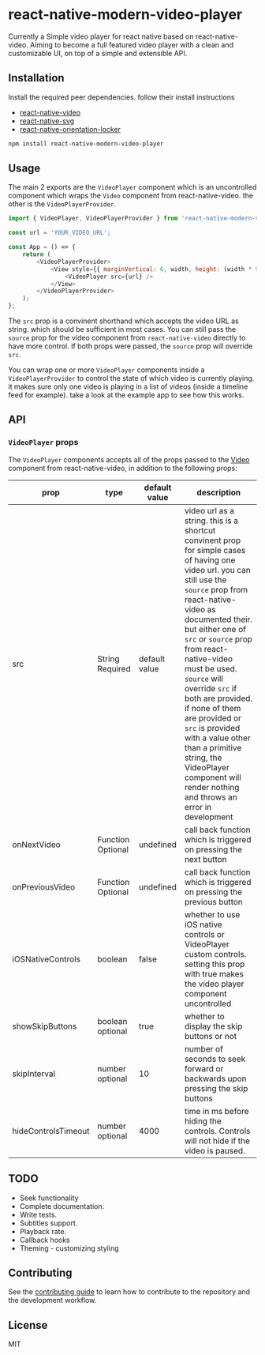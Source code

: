 # react-native-modern-video-player

Currently a Simple video player for react native based on react-native-video. Aiming to become a full featured video player with a clean and customizable UI, on top of a simple and extensible API.

## Installation

Install the required peer dependencies. follow their install instructions

- [react-native-video](https://github.com/react-native-video/react-native-video)
- [react-native-svg](https://github.com/react-native-svg/react-native-svg)
- [react-native-orientation-locker](https://www.npmjs.com/package/react-native-orientation-locker)

```sh
npm install react-native-modern-video-player
```

## Usage

The main 2 exports are the `VideoPlayer` component which is an uncontrolled component which wraps the `Video` component from react-native-video. the other is the `VideoPlayerProvider`.

```js
import { VideoPlayer, VideoPlayerProvider } from 'react-native-modern-video-player';

const url = 'YOUR_VIDEO_URL';

const App = () => {
    return (
        <VideoPlayerProvider>
            <View style={{ marginVertical: 6, width, height: (width * 9) / 16 }}>
                <VideoPlayer src={url} />
            </View>
        </VideoPlayerProvider>
    );
};
```

The `src` prop is a convinent shorthand which accepts the video URL as string. which should be sufficient in most cases. You can still pass the `source` prop for the video component from `react-native-video` directly to have more control. If both props were passed, the `source` prop will override `src`.

You can wrap one or more `VideoPlayer` components inside a `VideoPlayerProvider` to control the state of which video is currently playing. it makes sure only one video is playing in a list of videos (inside a timeline feed for example). take a look at the example app to see how this works.

## API

### `VideoPlayer` props

The `VideoPlayer` components accepts all of the props passed to the [Video](https://github.com/react-native-video/react-native-video#configurable-props) component from react-native-video, in addition to the following props:

| prop | type | default value | description |
| ---- | ---- | ------------- | ----------- |
|src|String Required|default value|video url as a string. this is a shortcut convinent prop for simple cases of having one video url. you can still use the `source` prop from react-native-video as documented their. but either one of `src` or `source` prop from react-native-video must be used. `source` will override `src` if both are provided. if none of them are provided or `src` is provided with a value other than a primitive string, the VideoPlayer component will render nothing and throws an error in development |
|onNextVideo|Function Optional|undefined|call back function which is triggered on pressing the next button|
|onPreviousVideo|Function Optional|undefined|call back function which is triggered on pressing the previous button|
|iOSNativeControls|boolean|false|whether to use iOS native controls or VideoPlayer custom controls. setting this prop with true makes the video player component uncontrolled|
|showSkipButtons|boolean optional|true|whether to display the skip buttons or not|
|skipInterval|number optional|10|number of seconds to seek forward or backwards upon pressing the skip buttons|
|hideControlsTimeout|number optional|4000|time in ms before hiding the controls. Controls will not hide if the video is paused.|

## TODO

- Seek functionality
- Complete documentation.
- Write tests.
- Subtitles support.
- Playback rate.
- Callback hooks
- Theming - customizing styling

## Contributing

See the [contributing guide](CONTRIBUTING.md) to learn how to contribute to the repository and the development workflow.

## License

MIT

